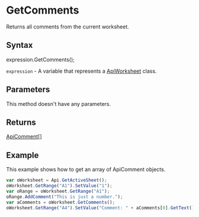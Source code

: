 # GetComments

Returns all comments from the current worksheet.

## Syntax

expression.GetComments();

`expression` - A variable that represents a [ApiWorksheet](../ApiWorksheet.md) class.

## Parameters

This method doesn't have any parameters.

## Returns

[ApiComment[]](../../ApiComment/ApiComment.md)

## Example

This example shows how to get an array of ApiComment objects.

```javascript
var oWorksheet = Api.GetActiveSheet();
oWorksheet.GetRange("A1").SetValue("1");
var oRange = oWorksheet.GetRange("A1");
oRange.AddComment("This is just a number.");
var aComments = oWorksheet.GetComments();
oWorksheet.GetRange("A4").SetValue("Comment: " + aComments[0].GetText());
```
